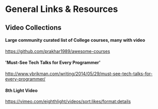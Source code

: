 # General Links & Resources

## Video Collections

#### Large community curated list of College courses, many with video
https://github.com/prakhar1989/awesome-courses

#### 'Must-See Tech Talks for Every Programmer'
http://www.ybrikman.com/writing/2014/05/29/must-see-tech-talks-for-every-programmer/

#### 8th Light Video
https://vimeo.com/eighthlight/videos/sort:likes/format:details

